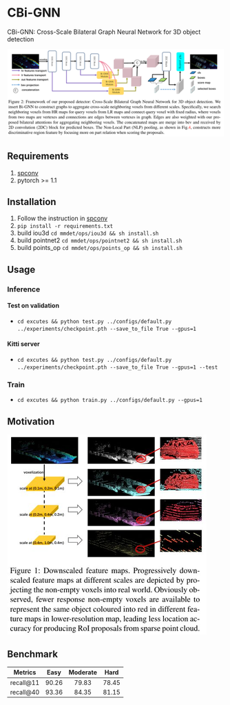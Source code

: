 # CBi-GNN
CBi-GNN: Cross-Scale Bilateral Graph Neural Network for 3D object detection

 ![2](readme/fig2.jpg) 

## Requirements
1. [spconv](https://github.com/traveller59/spconv)
2. pytorch >= 1.1
## Installation
1. Follow the instruction in [spconv](https://github.com/traveller59/spconv) 
2. `pip install -r requirements.txt`
3. build iou3d `cd mmdet/ops/iou3d && sh install.sh`
3. build pointnet2 `cd mmdet/ops/pointnet2 && sh install.sh`
3. build points_op `cd mmdet/ops/points_op && sh install.sh`

## Usage
### Inference
#### Test on validation
- `cd excutes && python test.py ../configs/default.py ../experiments/checkpoint.pth --save_to_file True --gpus=1`
#### Kitti server
- `cd excutes && python test.py ../configs/default.py ../experiments/checkpoint.pth --save_to_file True --gpus=1 --test`
### Train
- `cd excutes && python train.py ../configs/default.py --gpus=1
`
## Motivation
![1](readme/fig1.jpg)

## Benchmark
|  Metrics |  Easy | Moderate |  Hard |
|:--------:|:-----:|:--------:|:-----:|
| recall@11 | 90.26 |   79.83  | 78.45 |
| recall@40 | 93.36 |   84.35  | 81.15 |


